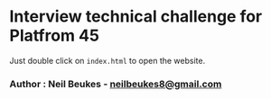 # Interview technical challenge for Platfrom 45

Just double click on `index.html` to open the website.

### Author : Neil Beukes - neilbeukes8@gmail.com